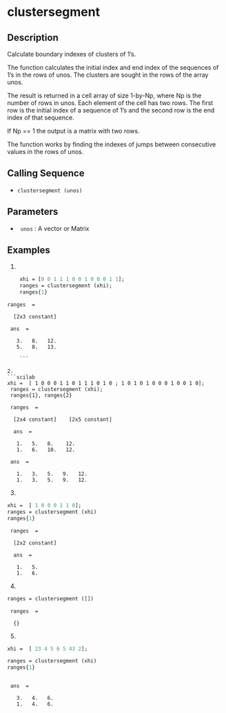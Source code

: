 # clustersegment
## Description
Calculate boundary indexes of clusters of 1’s.

The function calculates the initial index and end index of the sequences of 1’s in the rows of unos. The clusters are sought in the rows of the array unos.

The result is returned in a cell array of size 1-by-Np, where Np is the number of rows in unos. Each element of the cell has two rows. The first row is the initial index of a sequence of 1’s and the second row is the end index of that sequence.

If Np == 1 the output is a matrix with two rows.

The function works by finding the indexes of jumps between consecutive values in the rows of unos.



## Calling Sequence

- ` clustersegment (unos)  `

## Parameters
- `  unos ` :  A vector or Matrix 
## Examples
1. 
```scilab
    xhi = [0 0 1 1 1 0 0 1 0 0 0 1 1];
    ranges = clustersegment (xhi);
    ranges{1}
```
```output
ranges  = 

  [2x3 constant]

 ans  =

   3.   8.   12.
   5.   8.   13.

    ```

2.
```scilab
xhi =  [ 1 0 0 0 1 1 0 1 1 1 0 1 0 ; 1 0 1 0 1 0 0 0 1 0 0 1 0];
 ranges = clustersegment (xhi);
 ranges{1}, ranges{2}
```
```output
 ranges  = 

  [2x4 constant]    [2x5 constant]

  ans  =

   1.   5.   8.    12.
   1.   6.   10.   12.

 ans  =

   1.   3.   5.   9.   12.
   1.   3.   5.   9.   12.

```
3.
```scilab
xhi =  [ 1 0 0 0 1 1 0];
ranges = clustersegment (xhi)
ranges{1}
```
```output
 ranges  = 

  [2x2 constant]

  ans  =

   1.   5.
   1.   6.

```

4.
```scilab
ranges = clustersegment ([])
```
```output
 ranges  = 

  {}
 ```
 5.
 ```scilab
 xhi =  [ 23 4 5 6 5 43 2];

ranges = clustersegment (xhi)
ranges{1}
```
```output

 ans  =

   3.   4.   6.
   1.   4.   6.

```   